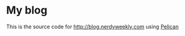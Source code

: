 # My blog

This is the source code for http://blog.nerdyweekly.com using
[Pelican](http://github.com/getpelican/pelican)
